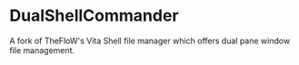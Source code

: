 # DualShellCommander
A fork of TheFloW's Vita Shell file manager which offers dual pane window file management.
